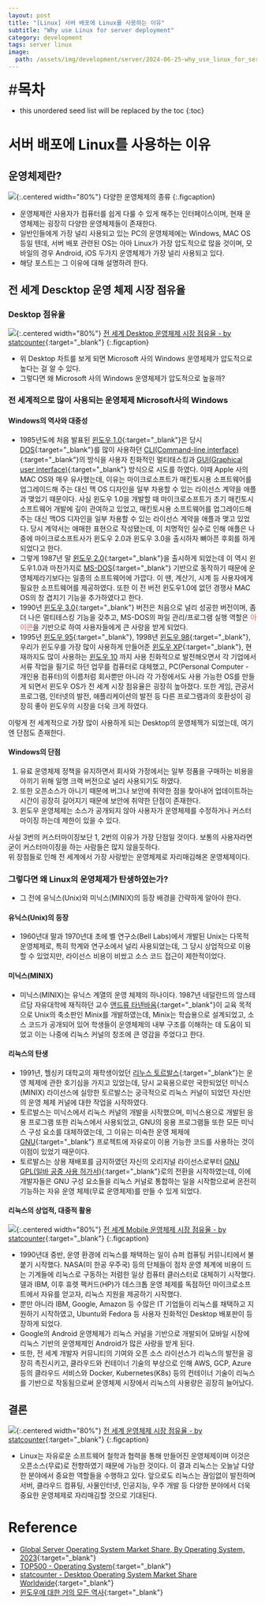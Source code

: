 ```yaml
---
layout: post
title: "[Linux] 서버 배포에 Linux를 사용하는 이유"
subtitle: "Why use Linux for server deployment"
category: development
tags: server linux
image:
  path: /assets/img/development/server/2024-06-25-why_use_linux_for_server_deployment/linux_cover.png
---
```


<span style="font-size:30px;">\#**목차**</span>
* this unordered seed list will be replaced by the toc
{:toc}

# 서버 배포에 Linux를 사용하는 이유
## 운영체제란?
![](/assets/img/development/server/2024-06-25-why_use_linux_for_server_deployment/type_of_os.png){:.centered width="80%"}
다양한 운영체제의 종류
{:.figcaption}

- 운영체제란 사용자가 컴퓨터를 쉽게 다룰 수 있게 해주는 인터페이스이며, 현재 운영체제는 굉장히 다양한 운영체제들이 존재한다.
- 일반인들에게 가장 널리 사용되고 있는 PC의 운영체제에는 Windows, MAC OS 등일 텐데, 서버 배포 관련된 OS는 아마 Linux가 가장 압도적으로 많을 것이며, 모바일의 경우 Android, iOS 두가지 운영체제가 가장 널리 사용되고 있다. 
- 해당 포스트는 그 이유에 대해 설명하려 한다.

## 전 세계 Descktop 운영 체제 시장 점유율
### Desktop 점유율
![](/assets/img/development/server/2024-06-25-why_use_linux_for_server_deployment/worldwide_os_statistics_desktop.png){:.centered width="80%"}
[전 세계 Desktop 운영체제 시장 점유율 - by statcounter](https://gs.statcounter.com/os-market-share/desktop/worldwide/#monthly-200901-202405){:target="_blank"}
{:.figcaption}

- 위 Desktop 차트를 보게 되면 Microsoft 사의 Windows 운영체제가 압도적으로 높다는 걸 알 수 있다.
- 그렇다면 왜 Microsoft 사의 Windows 운영체제가 압도적으로 높을까?

### 전 세계적으로 많이 사용되는 운영체제 Microsoft사의 Windows
#### Windows의 역사와 대중성
- 1985년도에 처음 발표된 [윈도우 1.0](https://en.wikipedia.org/wiki/Windows_1.0){:target="_blank"}은 당시 [DOS](https://en.wikipedia.org/wiki/DOS){:target="_blank"}를 많이 사용하던 [CLI(Command-line interface)](https://en.wikipedia.org/wiki/Command-line_interface){:target="_blank"}의 방식을 사용자 친화적인 멀티태스킹과 [GUI(Graphical user interface)](https://en.wikipedia.org/wiki/Graphical_user_interface){:target="_blank"} 방식으로 시도를 하였다. 이때 Apple 사의 MAC OS와 매우 유사했는데, 이유는 마이크로소프트가 매킨토시용 소프트웨어를 업그레이드해 주는 대신 맥 OS 디자인을 일부 차용할 수 있는 라이선스 계약을 애플과 맺었기 때문이다. 사실 윈도우 1.0을 개발할 때 마이크로소프트가 초기 매킨토시 소프트웨어 개발에 깊이 관여하고 있었고, 매킨토시용 소프트웨어를 업그레이드해주는 대신 맥OS 디자인을 일부 차용할 수 있는 라이선스 계약을 애플과 맺고 있었다. 당시 계약서는 애매한 표현으로 작성됐는데, 이 치명적인 실수로 인해 애플은 나중에 마이크로소프트사가 윈도우 2.0과 윈도우 3.0을 출시하자 뼈아픈 후회를 하게 되었다고 한다.
- 그렇게 1987년 말 [윈도우 2.0](https://en.wikipedia.org/wiki/Windows_2.0){:target="_blank"}을 출시하게 되었는데 이 역시 윈도우1.0과 마찬가지로 [MS-DOS](https://en.wikipedia.org/wiki/MS-DOS){:target="_blank"} 기반으로 동작하기 때문에 운영체제라기보다는 일종의 소프트웨어에 가깝다. 이 땐, 계산기, 시계 등 사용자에게 필요한 소프트웨어를 제공하였다. 또한 이 전 버전 윈도우1.0에 없던 경쟁사 MAC OS의 창 겹치기 기능을 추가하였다고 한다. 
- 1990년 [윈도우 3.0](https://en.wikipedia.org/wiki/Windows_3.0){:target="_blank"} 버전은 처음으로 널리 성공한 버전이며, 좀 더 나은 멀티테스킹 기능을 갖추고, MS-DOS의 파일 관리/프로그램 실행 역할은 <span style="color:#ff8080"><strong>아이콘</strong></span>을 기반으로 하여 사용자들에게 큰 사랑을 받게 되었다.
- 1995년 [윈도우 95](https://en.wikipedia.org/wiki/Windows_95){:target="_blank"}, 1998년 [윈도우 98](https://en.wikipedia.org/wiki/Windows_98){:target="_blank"}, 우리가 윈도우를 가장 많이 사용하게 만들어준 [윈도우 XP](https://en.wikipedia.org/wiki/Windows_XP){:target="_blank"}, 현재까지도 많이 사용하는 [윈도우 10](https://en.wikipedia.org/wiki/Windows_10) 까지 사용 친화적으로 발전해오면서 각 기업에서 서류 작업을 필기로 하던 업무를 컴퓨터로 대체했고, PC(Personal Computer - 개인용 컴퓨터)의 이름처럼 회사뿐만 아니라 각 가정에서도 사용 가능한 OS를 만들게 되면서 윈도우 OS가 전 세계 시장 점유율은 굉장히 높아졌다. 또한 게임, 관공서 프로그램, 인터넷의 발전, 애플리케이션의 발전 등 다른 프로그램과의 호환성이 굉장히 좋아 윈도우의 시장을 더욱 크게 하였다.  

이렇게 전 세계적으로 가장 많이 사용하게 되는 Desktop의 운영체젝가 되었는데, 여기엔 단점도 존재한다.

#### Windows의 단점
1. 유료 운영체제 정책을 유지하면서 회사와 가정에서는 일부 정품을 구매하는 비용을 아끼기 위해 일명 크랙 버전으로 널리 사용되기도 하였다.
2. 또한 오픈소스가 아니기 때문에 버그나 보안에 취약한 점을 찾아내어 업데이트하는 시간이 굉장히 길어지기 때문에 보안에 취약한 단점이 존재한다.
3. 윈도우 운영체제는 소스가 공개되지 않아 사용자가 운영체제를 수정하거나 커스터마이징 하는데 제한이 있을 수 있다.

사실 3번의 커스터마이징보단 1, 2번의 이유가 가장 단점일 것이다. 보통의 사용자라면 굳이 커스터마이징을 하는 사람들은 많지 않을듯하다.<br/>
위 장점들로 인해 전 세계에서 가장 사랑받는 운영체제로 자리매김해온 운영체제이다.

### 그렇다면 왜 Linux의 운영체제가 탄생하였는가?
- 그 전에 유닉스(Unix)와 미닉스(MINIX)의 등장 배경을 간략하게 알아야 한다.

#### 유닉스(Unix)의 등장
- 1960년대 말과 1970년대 초에 벨 연구소(Bell Labs)에서 개발된 Unix는 다목적 운영체제로, 특히 학계와 연구소에서 널리 사용되었는데, 그 당시 상업적으로 이용할 수 있었지만, 라이선스 비용이 비쌌고 소스 코드 접근이 제한적이었다.

#### 미닉스(MINIX)
- 미닉스(MINIX)는 유닉스 계열의 운영 체제의 하나이다. 1987년 네덜란드의 암스테르담 자유대학에 재직하던 교수 [앤드류 타넨바움](https://en.wikipedia.org/wiki/Andrew_S._Tanenbaum){:target="_blank"}이 교육 목적으로 Unix의 축소판인 Minix를 개발하였는데, Minix는 학습용으로 설계되었고, 소스 코드가 공개되어 있어 학생들이 운영체제의 내부 구조를 이해하는 데 도움이 되었고 이는 나중에 리눅스 커널의 창조에 큰 영감을 주었다고 한다.

#### 리눅스의 탄생
- 1991년, 헬싱키 대학교의 재학생이었던 [리누스 토르발스](https://en.wikipedia.org/wiki/Linus_Torvalds){:target="_blank"}는 운영 체제에 관한 호기심을 가지고 있었는데, 당시 교육용으로만 국한되었던 미닉스(MINIX) 라이선스에 실망한 토르발스는 궁극적으로 리눅스 커널이 되었던 자신만의 운영 체제 커널에 대한 작업을 시작하였다.
- 토르발스는 미닉스에서 리눅스 커널의 개발을 시작했으며, 미닉스용으로 개발된 응용 프로그램 또한 리눅스에서 사용되었고, GNU의 응용 프로그램들 또한 모든 미닉스 구성 요소를 대체하였는데, 그 이유는 미숙한 운영 체제에 [GNU](https://en.wikipedia.org/wiki/GNU){:target="_blank"} 프로젝트에 자유로이 이용 가능한 코드를 사용하는 것이 이점이 있었기 때문이다. 
- 토르발스는 상용 재배포를 금지하였던 자신의 오리지널 라이선스로부터 [GNU GPL(일바 공중 사용 허가서)](https://en.wikipedia.org/wiki/GNU){:target="_blank"}로의 전환을 시작하였는데, 이에 개발자들은 GNU 구성 요소들을 리눅스 커널로 통합하는 일을 시작함으로써 온전히 기능하는 자유 운영 체제(무료 운영체제)를 만들 수 있게 되었다.

#### 리눅스의 상업적, 대중적 활용
![](/assets/img/development/server/2024-06-25-why_use_linux_for_server_deployment/worldwide_os_statistics_mobile.png){:.centered width="80%"}
[전 세계 Mobile 운영체제 시장 점유율 - by statcounter](https://gs.statcounter.com/os-market-share/mobile/worldwide#monthly-200901-202405){:target="_blank"}
{:.figcaption}

- 1990년대 중반, 운영 환경에 리눅스를 채택하는 일이 슈퍼 컴퓨팅 커뮤니티에서 불붙기 시작했다. NASA(미 한공 우주국) 등의 단체들이 점차 운영 체계에 비용이 드는 기계들에 리눅스로 구동하는 저렴한 일상 컴퓨터 클러스터로 대체하기 시작했다. 델과 IBM, 이후 휴렛 팩커드(HP)가 데스크톱 운영 체제를 독점하던 마이크로소프트에서 자유를 얻고자, 리눅스 지원을 제공하기 시작했다. 
- 뿐만 아니라 IBM, Google, Amazon 등 수많은 IT 기업들이 리눅스를 채택하고 지원하기 시작하였고, Ubuntu와 Fedora 등 사용자 친화적인 Desktop 배포판이 등장하게 되었다.
- Google의 Android 운영체제가 리눅스 커널을 기반으로 개발되어 모바일 시장에 리눅스 기반의 운영체제인 Android가 많은 사랑을 받게 된다.
- 또한, 전 세계 개발자 커뮤니티의 기여와 오픈 소스 라이선스가 리눅스의 발전을 굉장히 촉진시키고, 클라우드와 컨테이너 기술의 부상으로 인해 AWS, GCP, Azure 등의 클라우드 서비스와 Docker, Kubernetes(K8s) 등의 컨테이너 기술이 리눅스를 기반으로 작동됨으로써 운영체제 시장에서 리눅스의 사용량은 굉장히 늘어났다.

## 결론
![](/assets/img/development/server/2024-06-25-why_use_linux_for_server_deployment/worldwide_os_statistics_total.png){:.centered width="80%"}
[전 세계 운영체제 시장 점유율 - by statcounter](https://gs.statcounter.com/os-market-share/mobile/worldwide#monthly-200901-202405){:target="_blank"}
{:.figcaption}

- Linux는 자유로운 소프트웨어 철학과 협력을 통해 만들어진 운영체제이며 이것은 오픈소스(무료)로 전향하였기 때문에 가능한 것이다. 이 결과 리눅스는 오늘날 다양한 분야에서 중요한 역할들을 수행하고 있다. 앞으로도 리눅스는 끊임없이 발전하며 서버, 클라우드 컴퓨팅, 사물인터넷, 인공지능, 우주 개발 등 다양한 분야에서 더욱 중요한 운영체제로 자리매김할 것으로 기대된다.

# Reference
- [Global Server Operating System Market Share, By Operating System, 2023](https://www.fortunebusinessinsights.com/server-operating-system-market-106601){:target="_blank"}
- [TOP500 - Operating System](https://www.top500.org/statistics/list/){:target="_blank"}
- [statcounter - Desktop Operating System Market Share Worldwide](https://gs.statcounter.com/os-market-share/desktop/worldwide/#monthly-200901-202405){:target="_blank"}
- [윈도우에 대한 거의 모든 역사](https://post.naver.com/viewer/postView.naver?volumeNo=32050554&memberNo=31588952){:target="_blank"}






